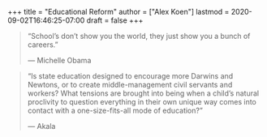 +++
title = "Educational Reform"
author = ["Alex Koen"]
lastmod = 2020-09-02T16:46:25-07:00
draft = false
+++

> “School’s don’t show you the world, they just show you a bunch of careers.”
>
> — Michelle Obama

<!--quoteend-->

> “Is state education designed to encourage more Darwins and Newtons, or to create middle-management civil servants and workers? What tensions are brought into being when a child’s natural proclivity to question everything in their own unique way comes into contact with a one-size-fits-all mode of education?”
>
> — Akala
